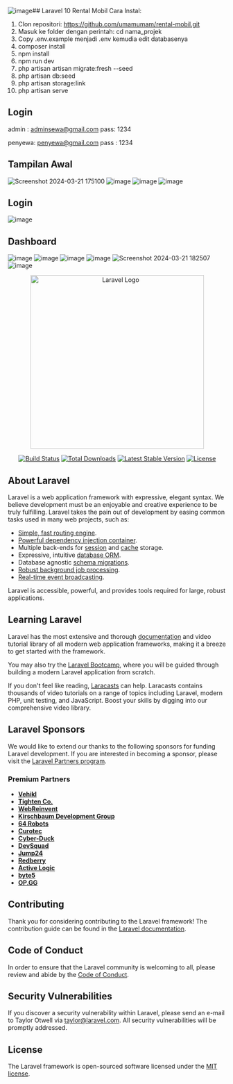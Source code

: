 ![image](https://github.com/umamumam/rental-mobil/assets/156331391/da4160d4-5157-423f-88d9-400118e14262)## Laravel 10 Rental Mobil
Cara Instal:
1. Clon repositori: https://github.com/umamumam/rental-mobil.git
2. Masuk ke folder dengan perintah: cd nama_projek
3. Copy .env.example menjadi .env kemudia edit databasenya
4. composer install
5. npm install
6. npm run dev
7. php artisan artisan migrate:fresh --seed
8. php artisan db:seed
9. php artisan storage:link
10. php artisan serve

## Login
admin : adminsewa@gmail.com
pass: 1234

penyewa: penyewa@gmail.com
pass : 1234

## Tampilan Awal
![Screenshot 2024-03-21 175100](https://github.com/umamumam/rental-mobil/assets/156331391/1492b1f9-4035-4018-8bfa-86eae26b038b)
![image](https://github.com/umamumam/rental-mobil/assets/156331391/2d9746dc-9664-4c1f-a5ab-5d9a8b7db904)
![image](https://github.com/umamumam/rental-mobil/assets/156331391/6552128e-5c34-4aff-9dc2-cb07a2c37732)
![image](https://github.com/umamumam/rental-mobil/assets/156331391/2ad6ade8-0e94-4502-908a-64dc9711b0c5)


## Login
![image](https://github.com/umamumam/rental-mobil/assets/156331391/46411787-7f98-4ed0-9827-8ecc7f4522c3)


## Dashboard
![image](https://github.com/umamumam/rental-mobil/assets/156331391/7f989072-93ec-46d2-805b-b6ad6fc44f9b)
![image](https://github.com/umamumam/rental-mobil/assets/156331391/6ddab51c-3b04-4266-8926-03cb568c6aad)
![image](https://github.com/umamumam/rental-mobil/assets/156331391/d75af229-dea7-446e-ad50-bf58c4881021)
![image](https://github.com/umamumam/rental-mobil/assets/156331391/7fc858fb-7ce3-4871-9789-97b7e618476a)
![Screenshot 2024-03-21 182507](https://github.com/umamumam/rental-mobil/assets/156331391/a6911337-ac87-4cc8-987e-bf1e99fecd5c)
![image](https://github.com/umamumam/rental-mobil/assets/156331391/e4e30ca3-06a9-4029-8479-2d5a6193c22c)



<p align="center"><a href="https://laravel.com" target="_blank"><img src="https://raw.githubusercontent.com/laravel/art/master/logo-lockup/5%20SVG/2%20CMYK/1%20Full%20Color/laravel-logolockup-cmyk-red.svg" width="400" alt="Laravel Logo"></a></p>

<p align="center">
<a href="https://github.com/laravel/framework/actions"><img src="https://github.com/laravel/framework/workflows/tests/badge.svg" alt="Build Status"></a>
<a href="https://packagist.org/packages/laravel/framework"><img src="https://img.shields.io/packagist/dt/laravel/framework" alt="Total Downloads"></a>
<a href="https://packagist.org/packages/laravel/framework"><img src="https://img.shields.io/packagist/v/laravel/framework" alt="Latest Stable Version"></a>
<a href="https://packagist.org/packages/laravel/framework"><img src="https://img.shields.io/packagist/l/laravel/framework" alt="License"></a>
</p>

## About Laravel

Laravel is a web application framework with expressive, elegant syntax. We believe development must be an enjoyable and creative experience to be truly fulfilling. Laravel takes the pain out of development by easing common tasks used in many web projects, such as:

- [Simple, fast routing engine](https://laravel.com/docs/routing).
- [Powerful dependency injection container](https://laravel.com/docs/container).
- Multiple back-ends for [session](https://laravel.com/docs/session) and [cache](https://laravel.com/docs/cache) storage.
- Expressive, intuitive [database ORM](https://laravel.com/docs/eloquent).
- Database agnostic [schema migrations](https://laravel.com/docs/migrations).
- [Robust background job processing](https://laravel.com/docs/queues).
- [Real-time event broadcasting](https://laravel.com/docs/broadcasting).

Laravel is accessible, powerful, and provides tools required for large, robust applications.

## Learning Laravel

Laravel has the most extensive and thorough [documentation](https://laravel.com/docs) and video tutorial library of all modern web application frameworks, making it a breeze to get started with the framework.

You may also try the [Laravel Bootcamp](https://bootcamp.laravel.com), where you will be guided through building a modern Laravel application from scratch.

If you don't feel like reading, [Laracasts](https://laracasts.com) can help. Laracasts contains thousands of video tutorials on a range of topics including Laravel, modern PHP, unit testing, and JavaScript. Boost your skills by digging into our comprehensive video library.

## Laravel Sponsors

We would like to extend our thanks to the following sponsors for funding Laravel development. If you are interested in becoming a sponsor, please visit the [Laravel Partners program](https://partners.laravel.com).

### Premium Partners

- **[Vehikl](https://vehikl.com/)**
- **[Tighten Co.](https://tighten.co)**
- **[WebReinvent](https://webreinvent.com/)**
- **[Kirschbaum Development Group](https://kirschbaumdevelopment.com)**
- **[64 Robots](https://64robots.com)**
- **[Curotec](https://www.curotec.com/services/technologies/laravel/)**
- **[Cyber-Duck](https://cyber-duck.co.uk)**
- **[DevSquad](https://devsquad.com/hire-laravel-developers)**
- **[Jump24](https://jump24.co.uk)**
- **[Redberry](https://redberry.international/laravel/)**
- **[Active Logic](https://activelogic.com)**
- **[byte5](https://byte5.de)**
- **[OP.GG](https://op.gg)**

## Contributing

Thank you for considering contributing to the Laravel framework! The contribution guide can be found in the [Laravel documentation](https://laravel.com/docs/contributions).

## Code of Conduct

In order to ensure that the Laravel community is welcoming to all, please review and abide by the [Code of Conduct](https://laravel.com/docs/contributions#code-of-conduct).

## Security Vulnerabilities

If you discover a security vulnerability within Laravel, please send an e-mail to Taylor Otwell via [taylor@laravel.com](mailto:taylor@laravel.com). All security vulnerabilities will be promptly addressed.

## License

The Laravel framework is open-sourced software licensed under the [MIT license](https://opensource.org/licenses/MIT).
